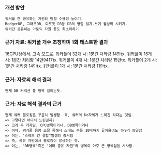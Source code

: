 ### 개선 방안
	워커풀 간 공유하는 자원의 병렬 수용성 높이기.
	BedgerDB, 그래프DB, 디포짓 DB등 DB의 병렬 읽기-쓰기 활성화 시키기.
	워커간 공유하는 아토믹 자원 등도 최소화하기
### 근거 자료: 워커풀 개수 조정하며 1회 테스트한 결과
16CPU상에서. 고속 모드로.
	워커풀이 32개 시: 1분간 처리량 14만tx.
	워커풀이 16개 시: 1분간 처리량 14만9417tx.
	워커풀이 4개 시: 1분간 처리량 15만tx. 
	워커풀이 2개 시: 1분간 처리량 14만tx.
	워커풀이 1개 시: 1분간 처리량 11만tx. 
### 근거: 자료의 해석 결과
	현재 DB 커넥션 풀 병목 걸리는듯.
### 근거: 자료 해석 결과의 근거
	현재 워커 블로킹은 꾸준히 발생함. 즉, 워커의 Do자체가 느리긴 하다는 것임.
	=> 그렇다면 어디서 느린걸까?
	=> 크게 두 가지임. CPU병목이거나, DB병목이거나
	=> 이때, 워커풀 용량 조절 통해서 스레드 수를 10배까지 끌어올려도 TPS가 동일함
	=> 이는, "스레드 간 경합"발생의 증거임
	=> 즉, 공유 자원에서 블로킹이 발생하는 것.
	=> 이는, "DB병목"혹은 "여타 공유 자원"의 병목이 아주 큰 병목임을 시사함.
